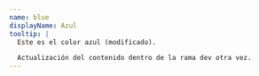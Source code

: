 ```yaml
---
name: blue
displayName: Azul
tooltip: |
  Este es el color azul (modificado).

  Actualización del contenido dentro de la rama dev otra vez.
---
```

